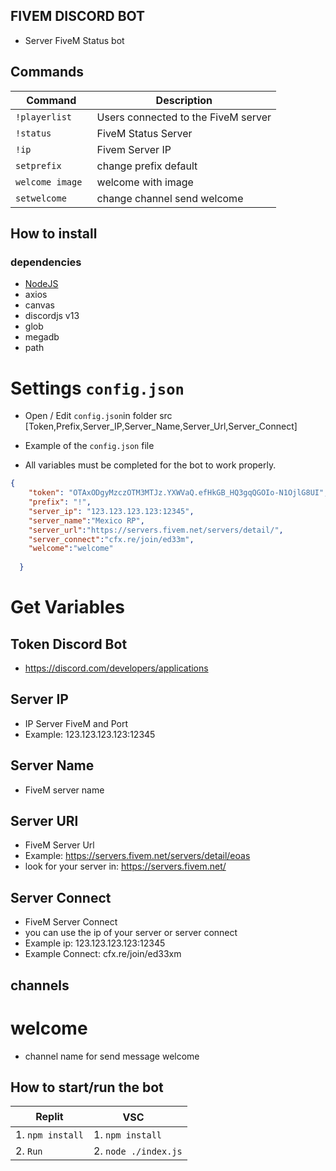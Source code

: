 ## FIVEM DISCORD BOT
* Server FiveM Status bot

## Commands 
Command      | Description 
------------ | -------------
`!playerlist`| Users connected to the FiveM server
`!status`| FiveM Status Server
`!ip`| Fivem Server IP
`setprefix`| change prefix default
`welcome image `|welcome with image
`setwelcome`|change channel send welcome

## How to install
### dependencies
   * [NodeJS](https://nodejs.org/en/)
   * axios
   * canvas
   * discordjs v13
   * glob
   * megadb
   * path


# Settings `config.json`
* Open / Edit `config.json`in folder src [Token,Prefix,Server_IP,Server_Name,Server_Url,Server_Connect]

* Example of the `config.json` file
* All variables must be completed for the bot to work properly.

```json    
{
    "token": "OTAxODgyMzczOTM3MTJz.YXWVaQ.efHkGB_HQ3gqQGOIo-N1OjlG8UI",
    "prefix": "!", 
    "server_ip": "123.123.123.123:12345",
    "server_name":"Mexico RP",
    "server_url":"https://servers.fivem.net/servers/detail/",
    "server_connect":"cfx.re/join/ed33m",
    "welcome":"welcome"
    
  } 
```
# Get Variables
   ## Token Discord Bot
   * https://discord.com/developers/applications

   ## Server IP
   * IP Server FiveM and Port
   * Example: 123.123.123.123:12345

   ## Server Name
   * FiveM server name

   ## Server URl
   * FiveM Server Url 
   * Example: https://servers.fivem.net/servers/detail/eoas
   * look for your server in: https://servers.fivem.net/

   ## Server Connect
   * FiveM Server Connect 
   * you can use the ip of your server or server connect
   * Example ip: 123.123.123.123:12345
   * Example Connect: cfx.re/join/ed33xm


   ## channels

   # welcome
   * channel name for send message welcome 

## How to start/run the bot
 Replit           | VSCㅤ 
------------      | -------------
1\. `npm install` | 1\. `npm install`
2\. `Run`         | 2\. `node ./index.js`
